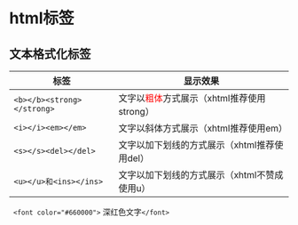 # html标签

## 文本格式化标签


标签 | 显示效果 | 
---------|----------|
 `<b></b><strong></strong>` | 文字以<font color=red>粗体</font>方式展示（xhtml推荐使用strong） | 
 `<i></i><em></em>` | 文字以斜体方式展示（xhtml推荐使用em） | 
 `<s></s><del></del>` | 文字以加下划线的方式展示（xhtml推荐使用del） | 
 `<u></u>和<ins></ins>` | 文字以加下划线的方式展示（xhtml不赞成使用u）

 ` <font color="#660000">` 深红色文字`</font>`

